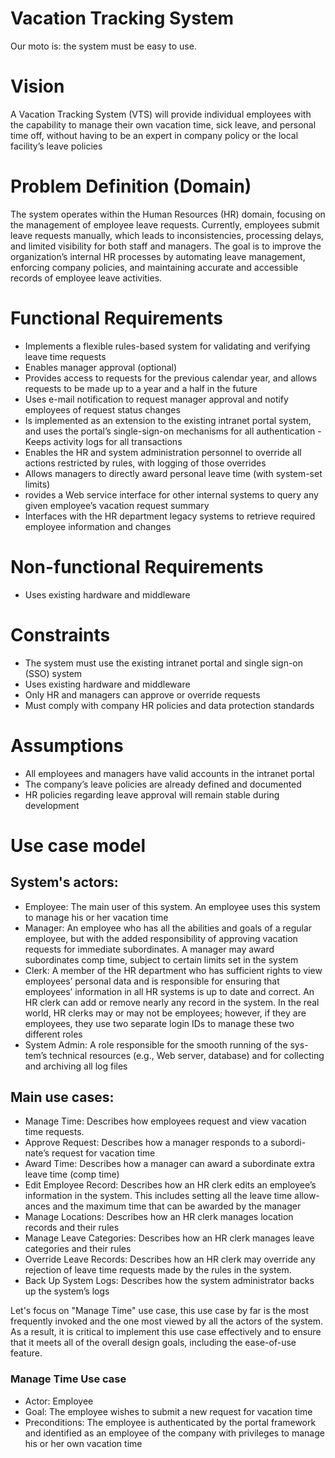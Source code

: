 # Vacation Tracking System
Our moto is: the system must be easy to use.

# Vision
A Vacation Tracking System (VTS) will provide individual employees with the
capability to manage their own vacation time, sick leave, and personal time off,
without having to be an expert in company policy or the local facility’s leave
policies

# Problem Definition (Domain)
The system operates within the Human Resources (HR) domain, focusing on the management of employee leave requests.
Currently, employees submit leave requests manually, which leads to inconsistencies, processing delays, and limited visibility for both staff and managers.
The goal is to improve the organization’s internal HR processes by automating leave management, enforcing company policies, and maintaining accurate and accessible records of employee leave activities.

# Functional Requirements 
- Implements a flexible rules-based system for validating and verifying leave time requests
- Enables manager approval (optional)
- Provides access to requests for the previous calendar year, and allows requests to be made up to a year and a half in the future
- Uses e-mail notification to request manager approval and notify employees of request status changes
- Is implemented as an extension to the existing intranet portal system, and uses the portal’s single-sign-on mechanisms for all authentication - Keeps activity logs for all transactions
- Enables the HR and system administration personnel to override all actions restricted by rules, with logging of those overrides
- Allows managers to directly award personal leave time (with system-set limits)
- rovides a Web service interface for other internal systems to query any given employee’s vacation request summary
- Interfaces with the HR department legacy systems to retrieve required employee information and changes

# Non-functional Requirements 
- Uses existing hardware and middleware

# Constraints
- The system must use the existing intranet portal and single sign-on (SSO) system
- Uses existing hardware and middleware
- Only HR and managers can approve or override requests
- Must comply with company HR policies and data protection standards

# Assumptions
- All employees and managers have valid accounts in the intranet portal
- The company’s leave policies are already defined and documented
- HR policies regarding leave approval will remain stable during development

# Use case model
## System's actors:
- Employee: The main user of this system. An employee uses this system to
manage his or her vacation time
- Manager: An employee who has all the abilities and goals of a regular
employee, but with the added responsibility of approving vacation requests
for immediate subordinates. A manager may award subordinates comp
time, subject to certain limits set in the system
- Clerk: A member of the HR department who has sufficient rights to view
employees’ personal data and is responsible for ensuring that employees’
information in all HR systems is up to date and correct. An HR clerk can
add or remove nearly any record in the system. In the real world, HR clerks
may or may not be employees; however, if they are employees, they use two
separate login IDs to manage these two different roles
- System Admin: A role responsible for the smooth running of the sys-
tem’s technical resources (e.g., Web server, database) and for collecting and
archiving all log files

## Main use cases:
- Manage Time: Describes how employees request and view vacation time
requests.
- Approve Request: Describes how a manager responds to a subordi-
nate’s request for vacation time
- Award Time: Describes how a manager can award a subordinate extra
leave time (comp time)
- Edit Employee Record: Describes how an HR clerk edits an employee’s
information in the system. This includes setting all the leave time allow-
ances and the maximum time that can be awarded by the manager
- Manage Locations: Describes how an HR clerk manages location
records and their rules
- Manage Leave Categories: Describes how an HR clerk manages
leave categories and their rules
- Override Leave Records: Describes how an HR clerk may override
any rejection of leave time requests made by the rules in the system.
- Back Up System Logs: Describes how the system administrator backs
up the system’s logs

Let's focus on "Manage Time" use case, this use case by far is the most frequently invoked and the one most
viewed by all the actors of the system. As a result, it is critical to implement this
use case effectively and to ensure that it meets all of the overall design goals,
including the ease-of-use feature.

### Manage Time Use case
- Actor: Employee
- Goal: The employee wishes to submit a new request for vacation time
- Preconditions: The employee is authenticated by the portal framework and
identified as an employee of the company with privileges to manage his or her
own vacation time




